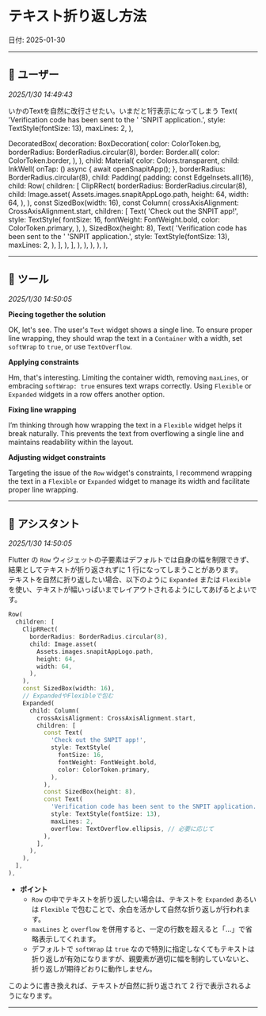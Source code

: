 # テキスト折り返し方法

日付: 2025-01-30

---

## 👤 ユーザー
*2025/1/30 14:49:43*

いかのTextを自然に改行させたい。いまだと1行表示になってしまう
Text(
                                  'Verification code has been sent to the '
                                  'SNPIT application.',
                                  style: TextStyle(fontSize: 13),
                                  maxLines: 2,
                                ),


DecoratedBox(
                  decoration: BoxDecoration(
                    color: ColorToken.bg,
                    borderRadius: BorderRadius.circular(8),
                    border: Border.all(
                      color: ColorToken.border,
                    ),
                  ),
                  child: Material(
                    color: Colors.transparent,
                    child: InkWell(
                      onTap: () async {
                        await openSnapitApp();
                      },
                      borderRadius: BorderRadius.circular(8),
                      child: Padding(
                        padding: const EdgeInsets.all(16),
                        child: Row(
                          children: [
                            ClipRRect(
                              borderRadius: BorderRadius.circular(8),
                              child: Image.asset(
                                Assets.images.snapitAppLogo.path,
                                height: 64,
                                width: 64,
                              ),
                            ),
                            const SizedBox(width: 16),
                            const Column(
                              crossAxisAlignment: CrossAxisAlignment.start,
                              children: [
                                Text(
                                  'Check out the SNPIT app!',
                                  style: TextStyle(
                                    fontSize: 16,
                                    fontWeight: FontWeight.bold,
                                    color: ColorToken.primary,
                                  ),
                                ),
                                SizedBox(height: 8),
                                Text(
                                  'Verification code has been sent to the '
                                  'SNPIT application.',
                                  style: TextStyle(fontSize: 13),
                                  maxLines: 2,
                                ),
                              ],
                            ),
                          ],
                        ),
                      ),
                    ),
                  ),
                ),

---

## 🔧 ツール
*2025/1/30 14:50:05*

**Piecing together the solution**

OK, let's see. The user's `Text` widget shows a single line. To ensure proper line wrapping, they should wrap the text in a `Container` with a width, set `softWrap` to `true`, or use `TextOverflow`.

**Applying constraints**

Hm, that's interesting. Limiting the container width, removing `maxLines`, or embracing `softWrap: true` ensures text wraps correctly. Using `Flexible` or `Expanded` widgets in a row offers another option.

**Fixing line wrapping**

I’m thinking through how wrapping the text in a `Flexible` widget helps it break naturally. This prevents the text from overflowing a single line and maintains readability within the layout.

**Adjusting widget constraints**

Targeting the issue of the `Row` widget's constraints, I recommend wrapping the text in a `Flexible` or `Expanded` widget to manage its width and facilitate proper line wrapping.

---

## 🤖 アシスタント
*2025/1/30 14:50:05*

Flutter の `Row` ウィジェットの子要素はデフォルトでは自身の幅を制限できず、結果としてテキストが折り返されずに 1 行になってしまうことがあります。  
テキストを自然に折り返したい場合、以下のように `Expanded` または `Flexible` を使い、テキストが幅いっぱいまでレイアウトされるようにしてあげるとよいです。

```dart
Row(
  children: [
    ClipRRect(
      borderRadius: BorderRadius.circular(8),
      child: Image.asset(
        Assets.images.snapitAppLogo.path,
        height: 64,
        width: 64,
      ),
    ),
    const SizedBox(width: 16),
    // ExpandedやFlexibleで包む
    Expanded(
      child: Column(
        crossAxisAlignment: CrossAxisAlignment.start,
        children: [
          const Text(
            'Check out the SNPIT app!',
            style: TextStyle(
              fontSize: 16,
              fontWeight: FontWeight.bold,
              color: ColorToken.primary,
            ),
          ),
          const SizedBox(height: 8),
          const Text(
            'Verification code has been sent to the SNPIT application.',
            style: TextStyle(fontSize: 13),
            maxLines: 2,
            overflow: TextOverflow.ellipsis, // 必要に応じて
          ),
        ],
      ),
    ),
  ],
),
```

- **ポイント**  
  - `Row` の中でテキストを折り返したい場合は、テキストを `Expanded` あるいは `Flexible` で包むことで、余白を活かして自然な折り返しが行われます。  
  - `maxLines` と `overflow` を併用すると、一定の行数を超えると「...」で省略表示してくれます。  
  - デフォルトで `softWrap` は `true` なので特別に指定しなくてもテキストは折り返しが有効になりますが、親要素が適切に幅を制約していないと、折り返しが期待どおりに動作しません。  

このように書き換えれば、テキストが自然に折り返されて 2 行で表示されるようになります。

---
